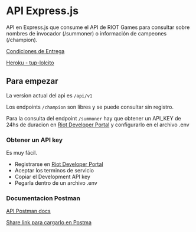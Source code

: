 # API Express.js

API en Express.js que consume el API de RIOT Games para consultar sobre nombres de invocador (/summoner) o información de campeones (/champion).

[Condiciones de Entrega](condiciones-entrega-api.pdf)

[Heroku - tup-lolcito](https://tup-lolcito.herokuapp.com/)

## Para empezar

La version actual del api es `/api/v1`

Los endpoints `/champion` son libres y se puede consultar sin registro.

Para la consulta del endpoint `/summoner` hay que obtener un API_KEY de 24hs de duracion en [Riot Developer Portal](https://developer.riotgames.com/) y configurarlo en el archivo .env

### Obtener un API key

Es muy fácil.
- Registrarse en [Riot Developer Portal](https://developer.riotgames.com/)
- Aceptar los terminos de servicio
- Copiar el Development API key
- Pegarla dentro de un archivo .env

### Documentacion Postman

[API Postman docs](https://documenter.getpostman.com/view/23525710/2s83S87WAK)

[Share link para cargarlo en Postma](https://www.postman.com/telecoms-astronaut-80158309/workspace/workspace/collection/23525710-03d26889-1345-4e83-989f-7a6d517bac4a?action=share&creator=23525710)
